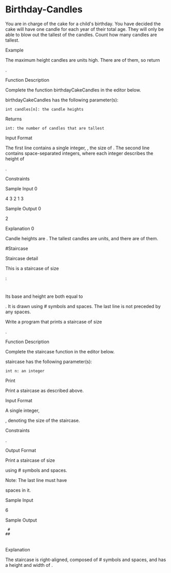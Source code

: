 # Birthday-Candles
You are in charge of the cake for a child's birthday. You have decided the cake will have one candle for each year of their total age. They will only be able to blow out the tallest of the candles. Count how many candles are tallest.

Example

The maximum height candles are units high. There are of them, so return

.

Function Description

Complete the function birthdayCakeCandles in the editor below.

birthdayCakeCandles has the following parameter(s):

    int candles[n]: the candle heights

Returns

    int: the number of candles that are tallest

Input Format

The first line contains a single integer,
, the size of .
The second line contains space-separated integers, where each integer describes the height of

.

Constraints

Sample Input 0

4
3 2 1 3

Sample Output 0

2

Explanation 0

Candle heights are
. The tallest candles are units, and there are of them. 

#Staircase

Staircase detail

This is a staircase of size

:

   #
  ##
 ###
####

Its base and height are both equal to

. It is drawn using # symbols and spaces. The last line is not preceded by any spaces.

Write a program that prints a staircase of size

.

Function Description

Complete the staircase function in the editor below.

staircase has the following parameter(s):

    int n: an integer

Print

Print a staircase as described above.

Input Format

A single integer,

, denoting the size of the staircase.

Constraints

.

Output Format

Print a staircase of size

using # symbols and spaces.

Note: The last line must have

spaces in it.

Sample Input

6 

Sample Output

     #
    ##
   ###
  ####
 #####
######

Explanation

The staircase is right-aligned, composed of # symbols and spaces, and has a height and width of
.

